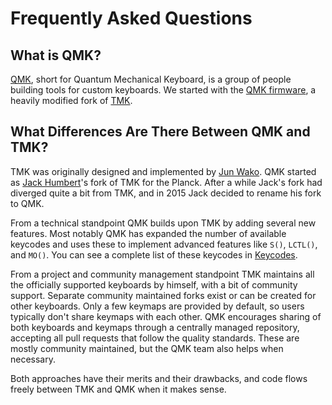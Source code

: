 # Frequently Asked Questions

## What is QMK?

[QMK](https://github.com/qmk), short for Quantum Mechanical Keyboard, is a group of people building tools for custom keyboards. We started with the [QMK firmware](https://github.com/qmk/qmk_firmware), a heavily modified fork of [TMK](https://github.com/tmk/tmk_keyboard).

## What Differences Are There Between QMK and TMK?

TMK was originally designed and implemented by [Jun Wako](https://github.com/tmk). QMK started as [Jack Humbert](https://github.com/jackhumbert)'s fork of TMK for the Planck. After a while Jack's fork had diverged quite a bit from TMK, and in 2015 Jack decided to rename his fork to QMK.

From a technical standpoint QMK builds upon TMK by adding several new features. Most notably QMK has expanded the number of available keycodes and uses these to implement advanced features like `S()`, `LCTL()`, and `MO()`. You can see a complete list of these keycodes in [Keycodes](keycodes.md).

From a project and community management standpoint TMK maintains all the officially supported keyboards by himself, with a bit of community support. Separate community maintained forks exist or can be created for other keyboards. Only a few keymaps are provided by default, so users typically don't share keymaps with each other. QMK encourages sharing of both keyboards and keymaps through a centrally managed repository, accepting all pull requests that follow the quality standards. These are mostly community maintained, but the QMK team also helps when necessary.

Both approaches have their merits and their drawbacks, and code flows freely between TMK and QMK when it makes sense.
